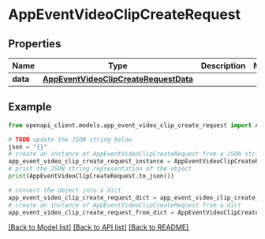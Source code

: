 # AppEventVideoClipCreateRequest


## Properties

Name | Type | Description | Notes
------------ | ------------- | ------------- | -------------
**data** | [**AppEventVideoClipCreateRequestData**](AppEventVideoClipCreateRequestData.md) |  | 

## Example

```python
from openapi_client.models.app_event_video_clip_create_request import AppEventVideoClipCreateRequest

# TODO update the JSON string below
json = "{}"
# create an instance of AppEventVideoClipCreateRequest from a JSON string
app_event_video_clip_create_request_instance = AppEventVideoClipCreateRequest.from_json(json)
# print the JSON string representation of the object
print(AppEventVideoClipCreateRequest.to_json())

# convert the object into a dict
app_event_video_clip_create_request_dict = app_event_video_clip_create_request_instance.to_dict()
# create an instance of AppEventVideoClipCreateRequest from a dict
app_event_video_clip_create_request_from_dict = AppEventVideoClipCreateRequest.from_dict(app_event_video_clip_create_request_dict)
```
[[Back to Model list]](../README.md#documentation-for-models) [[Back to API list]](../README.md#documentation-for-api-endpoints) [[Back to README]](../README.md)


